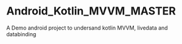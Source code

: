 # Android_Kotlin_MVVM_MASTER
A Demo android project to undersand kotlin MVVM, livedata and databinding
